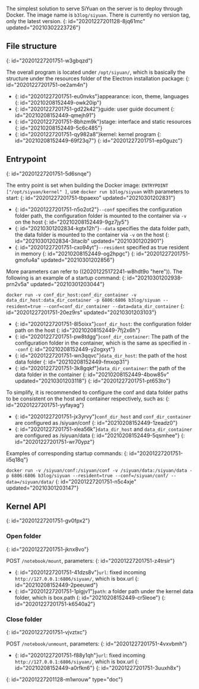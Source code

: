 The simplest solution to serve SiYuan on the server is to deploy through Docker. The image name is `b3log/siyuan`. There is currently no version tag, only the latest version.
{: id="20201227201128-8jq61mc" updated="20210302223726"}

## File structure
{: id="20201227201751-w3gbqzd"}

The overall program is located under `/opt/siyuan/`, which is basically the structure under the resources folder of the Electron installation package:
{: id="20201227201751-oe2am4n"}

* {: id="20201227201751-eu0nvks"}appearance: icon, theme, languages
  {: id="20210208152449-owk20ip"}
* {: id="20201227201751-gd22k42"}guide: user guide document
  {: id="20210208152449-qmejh91"}
* {: id="20201227201751-8bhzm9k"}stage: interface and static resources
  {: id="20210208152449-5c6c485"}
* {: id="20201227201751-qy982a8"}kernel: kernel program
  {: id="20210208152449-69f23q7"}
{: id="20201227201751-ep0guzc"}

## Entrypoint
{: id="20201227201751-5d6snqe"}

The entry point is set when building the Docker image: `ENTRYPOINT ["/opt/siyuan/kernel" ]`, use `docker run b3log/siyuan` with parameters to start:
{: id="20201227201751-tbpaexo" updated="20210301202831"}

* {: id="20201227201751-n5o2ot2"}`--conf` specifies the configuration folder path, the configuration folder is mounted to the container via `-v` on the host
  {: id="20210208152449-9gz7jy5"}
* {: id="20210301202834-kgtx12h"}`--data` specifies the data folder path, the data folder is mounted to the container via `-v` on the host
  {: id="20210301202834-3itacib" updated="20210301202901"}
* {: id="20201227201751-cxo94yt"}`--resident` specified as true resident in memory
  {: id="20210208152449-og2hpgc"}
{: id="20201227201751-gmofu4a" updated="20210301202856"}

More parameters can refer to ((20201225172241-w8hdt9o "here")). The following is an example of a startup command:
{: id="20210301202938-prn2v5a" updated="20210301203044"}

`docker run -v conf_dir_host:conf_dir_container -v data_dir_host:data_dir_container -p 6806:6806 b3log/siyuan --resident=true --conf=conf_dir_container --data=data_dir_container`
{: id="20201227201751-20ez9rs" updated="20210301203103"}

* {: id="20201227201751-8l5oixx"}`conf_dir_host`: the configuration folder path on the host
  {: id="20210208152449-7fj2x6h"}
* {: id="20201227201751-pw8tdgg"}`conf_dir_container`: The path of the configuration folder in the container, which is the same as specified in `--conf`
  {: id="20210208152449-y2ogxyt"}
* {: id="20201227201751-wn3qqvc"}`data_dir_host`: the path of the host data folder
  {: id="20210208152449-fmxop31"}
* {: id="20201227201751-3k8gqkf"}`data_dir_container`: the path of the data folder in the container
  {: id="20210208152449-4bow85v" updated="20210301203118"}
{: id="20201227201751-pt653to"}

To simplify, it is recommended to configure the conf and data folder paths to be consistent on the host and container respectively, such as:
{: id="20201227201751-yyfayag"}

* {: id="20201227201751-jx3yrvy"}`conf_dir_host` and `conf_dir_container` are configured as /siyuan/conf
  {: id="20210208152449-1zeadz0"}
* {: id="20201227201751-xlea56k"}`data_dir_host` and `data_dir_container` are configured as /siyuan/data
  {: id="20210208152449-5qsmhee"}
{: id="20201227201751-wr70ypz"}

Examples of corresponding startup commands:
{: id="20201227201751-ii5q18q"}

`docker run -v /siyuan/conf:/siyuan/conf -v /siyuan/data:/siyuan/data -p 6806:6806 b3log/siyuan --resident=true --conf=/siyuan/conf/ --data=/siyuan/data/`
{: id="20201227201751-n5c4xje" updated="20210301203147"}

## Kernel API
{: id="20201227201751-gv0fpx2"}

### Open folder
{: id="20201227201751-jknx8vo"}

POST `/notebook/mount`, parameters:
{: id="20201227201751-z4trsir"}

* {: id="20201227201751-41dzs8v"}`url`: fixed incoming `http://127.0.0.1:6806/siyuan/`, which is box.url
  {: id="20210208152449-2peeuwd"}
* {: id="20201227201751-1plgjv1"}`path`: a folder path under the kernel data folder, which is box.path
  {: id="20210208152449-cr5leoe"}
{: id="20201227201751-k6540a2"}

### Close folder
{: id="20201227201751-vjvztxc"}

POST `/notebook/unmount`, parameters:
{: id="20201227201751-4vxvbmh"}

* {: id="20201227201751-f88y1qh"}`url`: fixed incoming `http://127.0.0.1:6806/siyuan/`, which is box.url
  {: id="20210208152449-a0rfkn6"}
{: id="20201227201751-3uuxh8x"}


{: id="20201227201128-m1wrouw" type="doc"}
